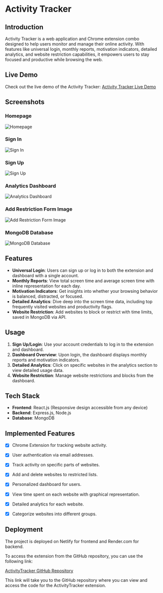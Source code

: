 # Activity Tracker

## Introduction
Activity Tracker is a web application and Chrome extension combo designed to help users monitor and manage their online activity. With features like universal login, monthly reports, motivation indicators, detailed analytics, and website restriction capabilities, it empowers users to stay focused and productive while browsing the web.

## Live Demo
Check out the live demo of the Activity Tracker: [Activity Tracker Live Demo](https://main--acivitytracker.netlify.app/)


## Screenshots

### Homepage
![Homepage](https://drive.google.com/uc?id=1L0wJZNDWaO23ug1VhrsPj7DqBbRra2dN)

### Sign In
![Sign In](https://drive.google.com/uc?id=1dhOc4FF618TTbOeLkA6GY7MH1mu5F5PX)

### Sign Up
![Sign Up](https://drive.google.com/uc?id=1r416t4R4lTQBzuBvqOmJK410eL6swz7e)

### Analytics Dashboard
![Analytics Dashboard](https://drive.google.com/uc?id=1GSkLDoMORZmWWihBffd6-A7TD7vPMpaE)

### Add Restriction Form Image
![Add Restriction Form Image](https://drive.google.com/uc?id=1-fZWe17ZNKgO9DbnOmrS090sBNwjbMlM)

### MongoDB Database
![MongoDB Database](https://drive.google.com/uc?id=1pN-S70BbINVXAAi7y_MkS4BD4C_diEDK)

## Features
- **Universal Login**: Users can sign up or log in to both the extension and dashboard with a single account.
- **Monthly Reports**: View total screen time and average screen time with inline representation for each day.
- **Motivation Indicators**: Get insights into whether your browsing behavior is balanced, distracted, or focused.
- **Detailed Analytics**: Dive deep into the screen time data, including top frequently visited websites and productivity flags.
- **Website Restriction**: Add websites to block or restrict with time limits, saved in MongoDB via API.

## Usage
1. **Sign Up/Login**: Use your account credentials to log in to the extension and dashboard.
2. **Dashboard Overview**: Upon login, the dashboard displays monthly reports and motivation indicators.
3. **Detailed Analytics**: Click on specific websites in the analytics section to view detailed usage data.
4. **Website Restriction**: Manage website restrictions and blocks from the dashboard.

## Tech Stack
- **Frontend**: React.js (Responsive design accessible from any device)
- **Backend**: Express.js, Node.js
- **Database**: MongoDB

## Implemented Features

- [x] Chrome Extension for tracking website activity.
- [x] User authentication via email addresses.
- [x] Track activity on specific parts of websites.
- [x] Add and delete websites to restricted lists.
- [x] Personalized dashboard for users.
- [x] View time spent on each website with graphical representation.
- [x] Detailed analytics for each website.
- [x] Categorize websites into different groups.


## Deployment
The project is deployed on Netlify for frontend and Render.com for backend.


To access the extension from the GitHub repository, you can use the following link:

[ActivityTracker GitHub Repository](https://github.com/salaudeen22/ActivityTracker.git)

This link will take you to the GitHub repository where you can view and access the code for the ActivityTracker extension.

